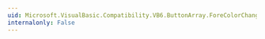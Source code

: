 ```yaml
---
uid: Microsoft.VisualBasic.Compatibility.VB6.ButtonArray.ForeColorChanged
internalonly: False
---
```

